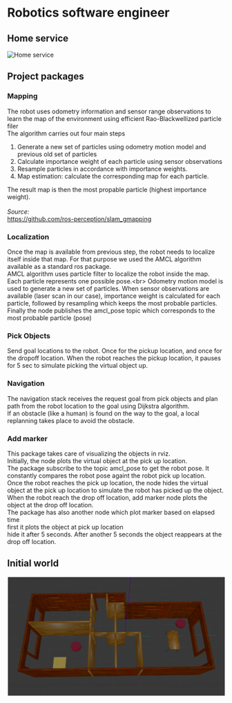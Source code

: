 # Robotics software engineer

## Home service
![Home service](media/home_service.gif)

## Project packages
### Mapping
The robot uses odometry information and sensor range observations to learn the map of the environment using efficient Rao-Blackwellized particle filer<br/>
The algorithm carries out four main steps
1. Generate a new set of particles using odometry motion model and previous old set of particles
2. Calculate importance weight of each particle using sensor observations
3. Resample particles in accordance with importance weights.
4. Map estimation: calculate the corresponding map for each particle.  

The result map is then the most propable particle (highest importance weight).<br/><br/>
<i>Source:</i> <br/>
https://github.com/ros-perception/slam_gmapping
### Localization
Once the map is available from previous step, the robot needs to localize itself inside that map. For that purpose we used the AMCL algorithm available as a standard ros package.<br/>
AMCL algorithm uses particle filter to localize the robot inside the map. Each particle represents one possible pose.<br\>
Odometry motion model is used to generate a new set of particles. When sensor observations are available (laser scan in our case), importance weight is calculated for each particle, followed by resampling which keeps the most probable particles.<br/>
Finally the node publishes the amcl_pose topic which corresponds to the most probable particle (pose)
### Pick Objects
Send goal locations to the robot. Once for the pickup location, and once for the dropoff location.
When the robot reaches the pickup location, it pauses for 5 sec to simulate picking the virtual object up.
### Navigation
The navigation stack receives the request goal from pick objects and plan path from the robot location to the goal using Dijkstra algorithm.<br/>
If an obstacle (like a human) is found on the way to the goal, a local replanning takes place to avoid the obstacle.
### Add marker
This package takes care of visualizing the objects in rviz.<br/>
Initially, the node plots the virtual object at the pick up location.<br/>
The package subscribe to the topic amcl_pose to get the robot pose. It constantly compares the robot pose againt the robot pick up location.<br/>
Once the robot reaches the pick up location, the node hides the virtual object at the pick up location to simulate the robot has picked up the object.<br/>
When the robot reach the drop off location, add marker node plots the object at the drop off location.<br/>
The package has also another node which plot marker based on elapsed time<br/>
first it plots the object at pick up location<br/>
hide it after 5 seconds. After another 5 seconds the object reappears at the drop off location.


## Initial world
![My world](media/world_home.png)
